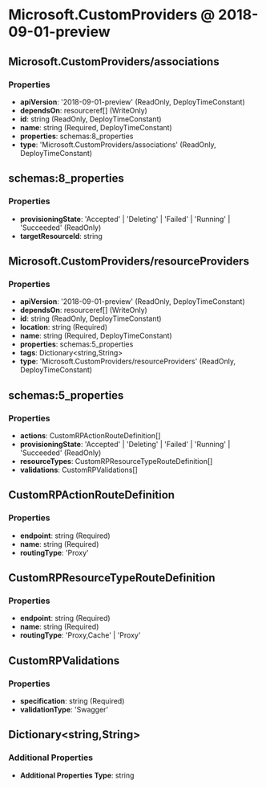 # Microsoft.CustomProviders @ 2018-09-01-preview

## Microsoft.CustomProviders/associations
### Properties
* **apiVersion**: '2018-09-01-preview' (ReadOnly, DeployTimeConstant)
* **dependsOn**: resourceref[] (WriteOnly)
* **id**: string (ReadOnly, DeployTimeConstant)
* **name**: string (Required, DeployTimeConstant)
* **properties**: schemas:8_properties
* **type**: 'Microsoft.CustomProviders/associations' (ReadOnly, DeployTimeConstant)

## schemas:8_properties
### Properties
* **provisioningState**: 'Accepted' | 'Deleting' | 'Failed' | 'Running' | 'Succeeded' (ReadOnly)
* **targetResourceId**: string

## Microsoft.CustomProviders/resourceProviders
### Properties
* **apiVersion**: '2018-09-01-preview' (ReadOnly, DeployTimeConstant)
* **dependsOn**: resourceref[] (WriteOnly)
* **id**: string (ReadOnly, DeployTimeConstant)
* **location**: string (Required)
* **name**: string (Required, DeployTimeConstant)
* **properties**: schemas:5_properties
* **tags**: Dictionary<string,String>
* **type**: 'Microsoft.CustomProviders/resourceProviders' (ReadOnly, DeployTimeConstant)

## schemas:5_properties
### Properties
* **actions**: CustomRPActionRouteDefinition[]
* **provisioningState**: 'Accepted' | 'Deleting' | 'Failed' | 'Running' | 'Succeeded' (ReadOnly)
* **resourceTypes**: CustomRPResourceTypeRouteDefinition[]
* **validations**: CustomRPValidations[]

## CustomRPActionRouteDefinition
### Properties
* **endpoint**: string (Required)
* **name**: string (Required)
* **routingType**: 'Proxy'

## CustomRPResourceTypeRouteDefinition
### Properties
* **endpoint**: string (Required)
* **name**: string (Required)
* **routingType**: 'Proxy,Cache' | 'Proxy'

## CustomRPValidations
### Properties
* **specification**: string (Required)
* **validationType**: 'Swagger'

## Dictionary<string,String>
### Additional Properties
* **Additional Properties Type**: string

